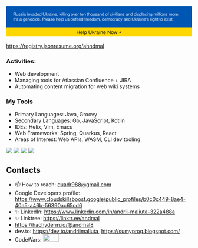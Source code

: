 [![SWUbanner](https://raw.githubusercontent.com/vshymanskyy/StandWithUkraine/main/banner2-direct.svg)](https://github.com/vshymanskyy/StandWithUkraine/blob/main/docs/README.md)

https://registry.jsonresume.org/ahndmal

### Activities:
* Web development
* Managing tools for Atlassian Confluence + JIRA
* Automating content migration for web wiki systems

### My Tools
* Primary Languages: Java, Groovy
* Secondary Languages: Go, JavaScript, Kotlin
* IDEs: Helix, Vim, Emacs
* Web Frameworks: Spring, Quarkus, React
* Areas of Interest: Web APIs, WASM, CLI dev tooling

<!--
### 🛠 &nbsp;Tech Stack (Languages)

[![Skills](https://skillicons.dev/icons?i=java,js,go,react,docker,gcp,linux)](https://github.com/ahndmal)
-->

<!-- [![Top Langs](https://github-readme-stats.vercel.app/api/top-langs/?username=ahndmal&layout=compact&langs_count=12&theme=onedark)](https://github.com/ahndmal) -->

<!-- ![](https://github-profile-summary-cards.vercel.app/api/cards/profile-details?username=ahndmal&theme=github) -->
![](https://github-profile-summary-cards.vercel.app/api/cards/repos-per-language?username=ahndmal&theme=github)
![](https://github-profile-summary-cards.vercel.app/api/cards/most-commit-language?username=ahndmal&theme=github)
![](https://github-profile-summary-cards.vercel.app/api/cards/stats?username=ahndmal&theme=github)
![](https://github-profile-summary-cards.vercel.app/api/cards/productive-time?username=ahndmal&theme=github)

<!--   <img src="https://github.com/devicons/devicon/raw/master/icons/r/r-plain.svg" alt="r" width="40" height="40"/> -->
<!--   <img src="" alt="java" width="40" height="40"/> -->
<!-- ![Screenshot_from_2022-10-25_21-36-29-removebg-preview](https://user-images.githubusercontent.com/36703491/197855136-6bfcd7b1-2990-41d5-b50c-0a74c9cbf4f3.png) -->


<!--
![Kubernetes](https://img.shields.io/badge/kubernetes-326CE5.svg?style=for-the-badge&logo=kubernetes&logoColor=white)
OLD:
![GitHub stats](https://github-readme-stats.vercel.app/api?username=AndriiMaliuta&show_icons=true&theme=tokyonight)
![Top Langs](https://github-readme-stats.vercel.app/api/top-langs/?username=AndriiMaliuta&langs_count=8&theme=tokyonight)
-->

## Contacts
* 📫 How to reach: quadr988@gmail.com
* Google Developers profile: https://www.cloudskillsboost.google/public_profiles/b0c0c449-8ae4-40a5-a46b-56390ac65cd6
* ✨ LinkedIn: https://www.linkedin.com/in/andrii-maliuta-322a488a
* ✨ Linktree: https://linktr.ee/andmal
* https://hachyderm.io/@andmal8
* dev.to: https://dev.to/andriimaliuta, https://sumyprog.blogspot.com/
* CodeWars: <img height="30%" width="30%" src="https://www.codewars.com/users/malandr/badges/small?theme=light" alt="" >

<!-- <a href="https://www.codewars.com/users/malandr" rel="nofollow"><img class="hidden dark:inline-block" height="30%" width="30%" src="https://www.codewars.com/users/malandr/badges/large?logo=false" alt="" data-canonical-src="https://www.codewars.com/users/malandr/micro" style="max-width: 100%;"></a> -->
<!-- ![visitor badge](https://visitor-badge.glitch.me/badge?page_id=AndriiMaliuta.visitor-badge) -->
<!-- [![Github](https://img.shields.io/github/followers/AndriiMaliuta?label=Follow&style=social)](https://github.com/AndriiMaliuta) -->

<!-- ## GitHub Stats

<a href="https://github.com/AndriiMaliuta">
 <img align="center" src="https://github-readme-stats.vercel.app/api?username=AndriiMaliuta&show_icons=true&theme=light&line_height=27&include_all_commits=true&count_private=true&hide=issues,prs,contribs" alt="My github stats"/> -->

